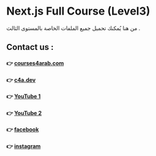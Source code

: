 # Next.js Full Course (Level3)

من هنا يُمكنك تحميل  جميع الملفات الخاصة بالمستوى الثالث .


## Contact us :
#### 👉 [courses4arab.com](https://courses4arab.com/)
#### 👉 [c4a.dev](https://c4a.dev/)
#### 👉 [YouTube 1](https://www.youtube.com/@elrayek)
#### 👉 [YouTube 2](https://www.youtube.com/@dev-ali)
#### 👉 [facebook](https://www.facebook.com/courses4arab)
#### 👉 [instagram](https://www.instagram.com/ali__elrayes)


 


 
